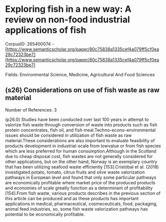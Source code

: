 # Exploring fish in a new way: A review on non-food industrial applications of fish

CorpusID: 265400074 - [https://www.semanticscholar.org/paper/80c75838a1335cef4a079ff5cf0ea29c72323be7](https://www.semanticscholar.org/paper/80c75838a1335cef4a079ff5cf0ea29c72323be7)

Fields: Environmental Science, Medicine, Agricultural And Food Sciences

## (s26) Considerations on use of fish waste as raw material
Number of References: 3

(p26.0) Studies have been conducted over last 100 years in attempt to valorize fish waste through conversion of waste into products such as fish protein concentrates, fish oil, and fish meal.Techno-econo-environmental issues should be considered in utilization of fish waste as raw material.These considerations are also important to evaluate feasibility of products development in industrial-scale from lowvalue or from fish species which are less preferred for human consumption.Although in the Scotland due to cheap disposal cost, fish wastes are not generally considered for other applications, but on the other hand, Norway is an exemplary country that has been utilizing seafood waste efficiently [153].Cristóbal et al. (2018) investigated potato, tomato, citrus fruits and olive waste valorization pathways in European level and found that only some particular pathways are economically profitable where market price of the produced products and economies of scale greatly function as a determinant of profitability [154].From fish waste, various products describes in the previous section of this article can be produced and as these products has important applications in medical, pharmaceutical, cosmeceuticals, food, packaging, animal feed industries, so, some fish waste valorization pathways has potential to be economically profitable.
